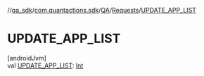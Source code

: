//[qa_sdk](../../../../index.md)/[com.quantactions.sdk](../../index.md)/[QA](../index.md)/[Requests](index.md)/[UPDATE_APP_LIST](-u-p-d-a-t-e_-a-p-p_-l-i-s-t.md)

# UPDATE_APP_LIST

[androidJvm]\
val [UPDATE_APP_LIST](-u-p-d-a-t-e_-a-p-p_-l-i-s-t.md): [Int](https://kotlinlang.org/api/latest/jvm/stdlib/kotlin/-int/index.html)
